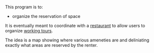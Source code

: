 This program is to:
 * organize the reservation of space

It is eventually meant to coordinate with a [restaurant](https://github.com/OneAcreCafe/costs) to allow users to organize [working tours](https://github.com/dhappy/tour).

The idea is a map showing where various ameneties are and deliniating exactly what areas are reserved by the renter.
